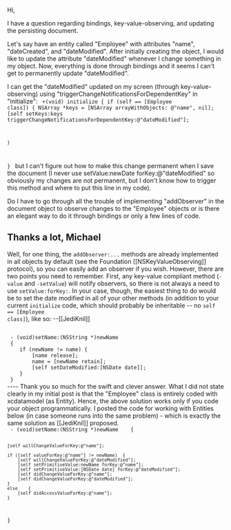 Hi,

I have a question regarding bindings, key-value-observing, and updating the persisting document.

Let's say have an entity called "Employee" with attributes "name", "dateCreated", and "dateModified".  After initially creating the object, I would like to update the attribute "dateModified" whenever I change something in my object.  Now, everything is done through bindings and it seems I can't get to permanently update "dateModified".

I can get the "dateModified" updated on my screen (through key-value-observing) using "triggerChangeNotificationsForDependentKey" in "initialize":
<code> 
 +(void) initialize	{
 	if (self == [Employee class])	{
 		NSArray *keys = [NSArray arrayWithObjects:
 			@"name", nil];
 		[self setKeys:keys triggerChangeNotificationsForDependentKey:@"dateModified"];
 		
 	}
 }
</code>
but I can't figure out how to make this change permanent when I save the document (I never use setValue:newDate forKey:@"dateModified" so obviously my changes are not permanent, but I don't know how to trigger this method and where to put this line in my code).

Do I have to go through all the trouble of implementing "addObserver" in the document object to observe changes to the "Employee" objects or is there an elegant way to do it through bindings or only a few lines of code.

Thanks a lot, Michael
----
Well, for one thing, the <code>addObserver:...</code> methods are already implemented in all objects by default (see the Foundation [[NSKeyValueObserving]] protocol), so you can easily add an observer if you wish. However, there are two points you need to remember. First, any key-value compliant method (<code>-value</code> and <code>-setValue</code>) will notify observers, so there is not always a need to use <code>setValue:forKey:</code>. In your case, though, the easiest thing to do would be to set the date modified in all of your other methods (in addition to your current <code>initialize</code> code, which should probably be inheritable -- no <code>self == [Employee class]</code>), like so: --[[JediKnil]]

<code>
 - (void)setName:(NSString *)newName
 {
 	if (newName != name) {
 		[name release];
 		name = [newName retain];
 		[self setDateModified:[NSDate date]];
 	}
 }
</code>
----
Thank you so much for the swift and clever answer.  What I did not state clearly in my initial post is that the "Employee" class is entirely coded with xcdatamodel (as Entity).  Hence, the above solution works only if you code your object programmatically.  I posted the code for working with Entities below (in case someone runs into the same problem) - which is exactly the same solution as [[JediKnil]] proposed.


<code>
 - (void)setName:(NSString *)newName	{
 	
 	[self willChangeValueForKey:@"name"];
 	
 	if ([self valueForKey:@"name"] != newName)	{
 		[self willChangeValueForKey:@"dateModified"];
 		[self setPrimitiveValue:newName forKey:@"name"];
 		[self setPrimitiveValue:[NSDate date] forKey:@"dateModified"];
 		[self didChangeValueForKey:@"name"];
 		[self didChangeValueForKey:@"dateModified"];
 	}
 	else	{
 		[self didAccessValueForKey:@"name"];
 	}
 }
</code>